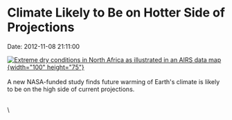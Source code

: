 Climate Likely to Be on Hotter Side of Projections
==================================================

Date: 2012-11-08 21:11:00

[![Extreme dry conditions in North Africa as illustrated in an AIRS data
map](http://www.jpl.nasa.gov/images/earth/20121108/pia14488-th.jpg){width="100"
height="75"}](http://www.jpl.nasa.gov/news/news.php?release=2012-352&rn=news.xml&rst=3581)\
\
A new NASA-funded study finds future warming of Earth\'s climate is
likely to be on the high side of current projections.

\
\
